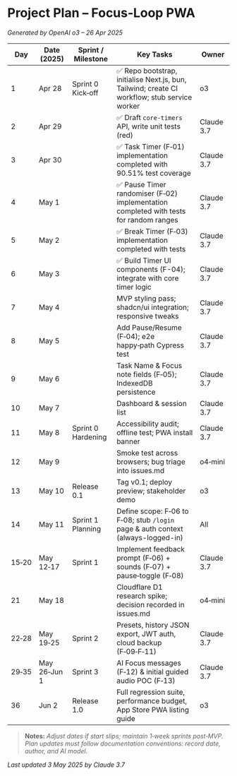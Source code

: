 # Project Plan – Focus‑Loop PWA
*Generated by OpenAI o3 – 26 Apr 2025*

| Day | Date (2025) | Sprint / Milestone | Key Tasks | Owner |
|-----|-------------|--------------------|-----------|-------|
| 1 | Apr 28 | Sprint 0 Kick‑off | ✅ Repo bootstrap, initialise Next.js, bun, Tailwind; create CI workflow; stub service worker | o3 |
| 2 | Apr 29 |  | ✅ Draft `core-timers` API, write unit tests (red) | Claude 3.7 |
| 3 | Apr 30 |  | ✅ Task Timer (F‑01) implementation completed with 90.51% test coverage | Claude 3.7 |
| 4 | May 1 |  | ✅ Pause Timer randomiser (F‑02) implementation completed with tests for random ranges | Claude 3.7 |
| 5 | May 2 |  | ✅ Break Timer (F‑03) implementation completed with tests | Claude 3.7 |
| 6 | May 3 |  | ✅ Build Timer UI components (F-04); integrate with core timer logic | Claude 3.7 |
| 7 | May 4 |  | MVP styling pass; shadcn/ui integration; responsive tweaks | Claude 3.7 |
| 8 | May 5 |  | Add Pause/Resume (F‑04); e2e happy‑path Cypress test | Claude 3.7 |
| 9 | May 6 |  | Task Name & Focus note fields (F‑05); IndexedDB persistence | Claude 3.7 |
| 10 | May 7 |  | Dashboard & session list | Claude 3.7 |
| 11 | May 8 | Sprint 0 Hardening | Accessibility audit; offline test; PWA install banner | Claude 3.7 |
| 12 | May 9 |  | Smoke test across browsers; bug triage into issues.md | o4‑mini |
| 13 | May 10 | Release 0.1 | Tag v0.1; deploy preview; stakeholder demo | o3 |
| 14 | May 11 | Sprint 1 Planning | Define scope: F‑06 to F‑08; stub `/login` page & auth context (always-logged-in) | All |
| 15‑20 | May 12‑17 | Sprint 1 | Implement feedback prompt (F‑06) + sounds (F‑07) + pause‑toggle (F‑08) | Claude 3.7 |
| 21 | May 18 |  | Cloudflare D1 research spike; decision recorded in issues.md | o4‑mini |
| 22‑28 | May 19‑25 | Sprint 2 | Presets, history JSON export, JWT auth, cloud backup (F‑09‑F‑11) | Claude 3.7 |
| 29‑35 | May 26‑Jun 1 | Sprint 3 | AI Focus messages (F‑12) & initial guided audio POC (F‑13) | Claude 3.7 |
| 36 | Jun 2 | Release 1.0 | Full regression suite, performance budget, App Store PWA listing guide | o3 |

> **Notes:**
> *Adjust dates if start slips; maintain 1‑week sprints post‑MVP.*
> *Plan updates must follow documentation conventions: record date, author, and AI model.*

*Last updated 3 May 2025 by Claude 3.7*

